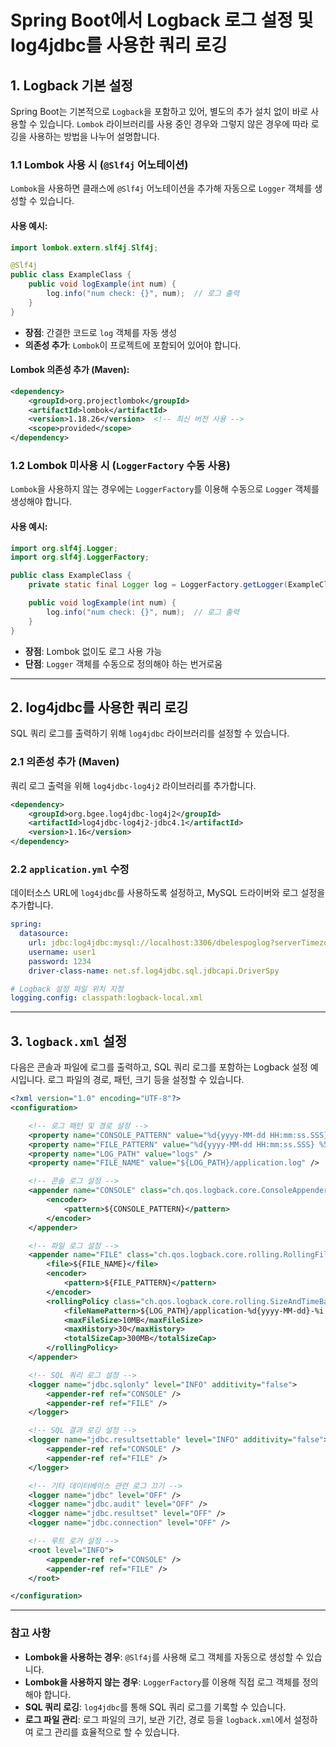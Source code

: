 
# Spring Boot에서 Logback 로그 설정 및 log4jdbc를 사용한 쿼리 로깅

## 1. Logback 기본 설정

Spring Boot는 기본적으로 `Logback`을 포함하고 있어, 별도의 추가 설치 없이 바로 사용할 수 있습니다. `Lombok` 라이브러리를 사용 중인 경우와 그렇지 않은 경우에 따라 로깅을 사용하는 방법을 나누어 설명합니다.

### 1.1 Lombok 사용 시 (`@Slf4j` 어노테이션)

`Lombok`을 사용하면 클래스에 `@Slf4j` 어노테이션을 추가해 자동으로 `Logger` 객체를 생성할 수 있습니다.

#### 사용 예시:

```java
import lombok.extern.slf4j.Slf4j;

@Slf4j
public class ExampleClass {
    public void logExample(int num) {
        log.info("num check: {}", num);  // 로그 출력
    }
}
```

- **장점**: 간결한 코드로 `log` 객체를 자동 생성
- **의존성 추가**: `Lombok`이 프로젝트에 포함되어 있어야 합니다.

#### Lombok 의존성 추가 (Maven):

```xml
<dependency>
    <groupId>org.projectlombok</groupId>
    <artifactId>lombok</artifactId>
    <version>1.18.26</version>  <!-- 최신 버전 사용 -->
    <scope>provided</scope>
</dependency>
```

### 1.2 Lombok 미사용 시 (`LoggerFactory` 수동 사용)

`Lombok`을 사용하지 않는 경우에는 `LoggerFactory`를 이용해 수동으로 `Logger` 객체를 생성해야 합니다.

#### 사용 예시:

```java
import org.slf4j.Logger;
import org.slf4j.LoggerFactory;

public class ExampleClass {
    private static final Logger log = LoggerFactory.getLogger(ExampleClass.class);

    public void logExample(int num) {
        log.info("num check: {}", num);  // 로그 출력
    }
}
```

- **장점**: Lombok 없이도 로그 사용 가능
- **단점**: `Logger` 객체를 수동으로 정의해야 하는 번거로움

---

## 2. log4jdbc를 사용한 쿼리 로깅

SQL 쿼리 로그를 출력하기 위해 `log4jdbc` 라이브러리를 설정할 수 있습니다.

### 2.1 의존성 추가 (Maven)

쿼리 로그 출력을 위해 `log4jdbc-log4j2` 라이브러리를 추가합니다.

```xml
<dependency>
    <groupId>org.bgee.log4jdbc-log4j2</groupId>
    <artifactId>log4jdbc-log4j2-jdbc4.1</artifactId>
    <version>1.16</version>
</dependency>
```

### 2.2 `application.yml` 수정

데이터소스 URL에 `log4jdbc`를 사용하도록 설정하고, MySQL 드라이버와 로그 설정을 추가합니다.

```yaml
spring:
  datasource:
    url: jdbc:log4jdbc:mysql://localhost:3306/dbelespoglog?serverTimezone=UTC&characterEncoding=UTF-8
    username: user1
    password: 1234
    driver-class-name: net.sf.log4jdbc.sql.jdbcapi.DriverSpy

# Logback 설정 파일 위치 지정
logging.config: classpath:logback-local.xml
```

---

## 3. `logback.xml` 설정

다음은 콘솔과 파일에 로그를 출력하고, SQL 쿼리 로그를 포함하는 Logback 설정 예시입니다. 로그 파일의 경로, 패턴, 크기 등을 설정할 수 있습니다.

```xml
<?xml version="1.0" encoding="UTF-8"?>
<configuration>

    <!-- 로그 패턴 및 경로 설정 -->
    <property name="CONSOLE_PATTERN" value="%d{yyyy-MM-dd HH:mm:ss.SSS} %highlight(%5level) - %msg%n" />
    <property name="FILE_PATTERN" value="%d{yyyy-MM-dd HH:mm:ss.SSS} %5level - %msg%n" />
    <property name="LOG_PATH" value="logs" />
    <property name="FILE_NAME" value="${LOG_PATH}/application.log" />

    <!-- 콘솔 로그 설정 -->
    <appender name="CONSOLE" class="ch.qos.logback.core.ConsoleAppender">
        <encoder>
            <pattern>${CONSOLE_PATTERN}</pattern>
        </encoder>
    </appender>

    <!-- 파일 로그 설정 -->
    <appender name="FILE" class="ch.qos.logback.core.rolling.RollingFileAppender">
        <file>${FILE_NAME}</file>
        <encoder>
            <pattern>${FILE_PATTERN}</pattern>
        </encoder>
        <rollingPolicy class="ch.qos.logback.core.rolling.SizeAndTimeBasedRollingPolicy">
            <fileNamePattern>${LOG_PATH}/application-%d{yyyy-MM-dd}-%i.log</fileNamePattern>
            <maxFileSize>10MB</maxFileSize>
            <maxHistory>30</maxHistory>
            <totalSizeCap>300MB</totalSizeCap>
        </rollingPolicy>
    </appender>

    <!-- SQL 쿼리 로그 설정 -->
    <logger name="jdbc.sqlonly" level="INFO" additivity="false">
        <appender-ref ref="CONSOLE" />
        <appender-ref ref="FILE" />
    </logger>

    <!-- SQL 결과 로깅 설정 -->
    <logger name="jdbc.resultsettable" level="INFO" additivity="false">
        <appender-ref ref="CONSOLE" />
        <appender-ref ref="FILE" />
    </logger>

    <!-- 기타 데이터베이스 관련 로그 끄기 -->
    <logger name="jdbc" level="OFF" />
    <logger name="jdbc.audit" level="OFF" />
    <logger name="jdbc.resultset" level="OFF" />
    <logger name="jdbc.connection" level="OFF" />

    <!-- 루트 로거 설정 -->
    <root level="INFO">
        <appender-ref ref="CONSOLE" />
        <appender-ref ref="FILE" />
    </root>

</configuration>
```

---

### 참고 사항
- **Lombok을 사용하는 경우**: `@Slf4j`를 사용해 로그 객체를 자동으로 생성할 수 있습니다.
- **Lombok을 사용하지 않는 경우**: `LoggerFactory`를 이용해 직접 로그 객체를 정의해야 합니다.
- **SQL 쿼리 로깅**: `log4jdbc`를 통해 SQL 쿼리 로그를 기록할 수 있습니다.
- **로그 파일 관리**: 로그 파일의 크기, 보관 기간, 경로 등을 `logback.xml`에서 설정하여 로그 관리를 효율적으로 할 수 있습니다.
